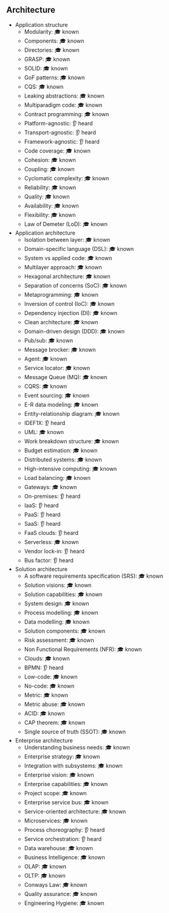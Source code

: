## Architecture

- Application structure
  - Modularity: 🎓 known
  - Components: 🎓 known
  - Directories: 🎓 known
  - GRASP: 🎓 known
  - SOLID: 🎓 known
  - GoF patterns: 🎓 known
  - CQS: 🎓 known
  - Leaking abstractions: 🎓 known
  - Multiparadigm code: 🎓 known
  - Contract programming: 🎓 known
  - Platform-agnostic: 👂 heard
  - Transport-agnostic: 👂 heard
  - Framework-agnostic: 👂 heard
  - Code coverage: 🎓 known
  - Cohesion: 🎓 known
  - Coupling: 🎓 known
  - Cyclomatic complexity: 🎓 known
  - Reliability: 🎓 known
  - Quality: 🎓 known
  - Availability: 🎓 known
  - Flexibility: 🎓 known
  - Law of Demeter (LoD): 🎓 known
- Application architecture
  - Isolation between layer: 🎓 known
  - Domain-specific language (DSL): 🎓 known
  - System vs applied code: 🎓 known
  - Multilayer approach: 🎓 known
  - Hexagonal architecture: 🎓 known
  - Separation of concerns (SoC): 🎓 known
  - Metaprogramming: 🎓 known
  - Inversion of control (IoC): 🎓 known
  - Dependency injection (DI): 🎓 known
  - Clean architecture: 🎓 known
  - Domain-driven design (DDD): 🎓 known
  - Pub/sub: 🎓 known
  - Message brocker: 🎓 known
  - Agent: 🎓 known
  - Service locator: 🎓 known
  - Message Queue (MQ): 🎓 known
  - CQRS: 🎓 known
  - Event sourcing: 🎓 known
  - E-R data modeling: 🎓 known
  - Entity-relationship diagram: 🎓 known
  - IDEF1X: 👂 heard
  - UML: 🎓 known
  - Work breakdown structure: 🎓 known
  - Budget estimation: 🎓 known
  - Distributed systems: 🎓 known
  - High-intensive computing: 🎓 known
  - Load balancing: 🎓 known
  - Gateways: 🎓 known
  - On-premises: 👂 heard
  - IaaS: 👂 heard
  - PaaS: 👂 heard
  - SaaS: 👂 heard
  - FaaS clouds: 👂 heard
  - Serverless: 🎓 known
  - Vendor lock-in: 👂 heard
  - Bus factor: 👂 heard
- Solution architecture
  - A software requirements specification (SRS): 🎓 known
  - Solution visions: 🎓 known
  - Solution capabilities: 🎓 known
  - System design: 🎓 known
  - Process modelling: 🎓 known
  - Data modelling: 🎓 known
  - Solution components: 🎓 known
  - Risk assessment: 🎓 known
  - Non Functional Requirements (NFR): 🎓 known
  - Clouds: 🎓 known
  - BPMN: 👂 heard
  - Low-code: 🎓 known
  - No-code: 🎓 known
  - Metric: 🎓 known
  - Metric abuse: 🎓 known
  - ACID: 🎓 known
  - CAP theorem: 🎓 known
  - Single source of truth (SSOT): 🎓 known
- Enterprise architecture
  - Understanding business needs: 🎓 known
  - Enterprise strategy: 🎓 known
  - Integration with subsystems: 🎓 known
  - Enterprise vision: 🎓 known
  - Enterprise capabilities: 🎓 known
  - Project scope: 🎓 known
  - Enterprise service bus: 🎓 known
  - Service-oriented architecture: 🎓 known
  - Microservices: 🎓 known
  - Process choreography: 👂 heard
  - Service orchestration: 👂 heard
  - Data warehouse: 🎓 known
  - Business Intelligence: 🎓 known
  - OLAP: 🎓 known
  - OLTP: 🎓 known
  - Conways Law: 🎓 known
  - Quality assurance: 🎓 known
  - Engineering Hygiene: 🎓 known

